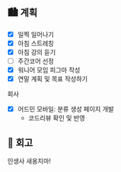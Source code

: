 ## 🏙️ 계획

- [x] 일찍 일어나기
- [x] 아침 스트레칭
- [x] 아침 강의 듣기
- [ ] 주간코어 선정
- [x] 워니어 모임 피그마 작성
- [x] 연말 계획 및 목표 작성하기

회사

- [x] 어드민 모바일: 분류 생성 페이지 개발
  - 코드리뷰 확인 및 반영

## 🌆 회고

인생사 새옹지마!